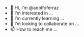 - 👋 Hi, I’m @adolfoferraz
- 👀 I’m interested in ...
- 🌱 I’m currently learning ...
- 💞️ I’m looking to collaborate on ...
- 📫 How to reach me ...

<!---
adolfoferraz/adolfoferraz is a ✨ special ✨ repository because its `README.md` (this file) appears on your GitHub profile.
You can click the Preview link to take a look at your changes.
--->
